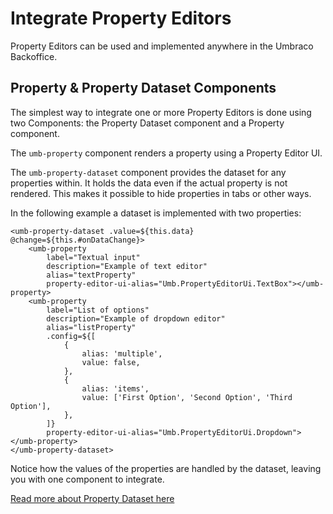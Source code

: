 # Integrate Property Editors

Property Editors can be used and implemented anywhere in the Umbraco Backoffice.

## Property & Property Dataset Components

The simplest way to integrate one or more Property Editors is done using two Components: the Property Dataset component and a Property component.

The `umb-property` component renders a property using a Property Editor UI.

The `umb-property-dataset` component provides the dataset for any properties within. It holds the data even if the actual property is not rendered. This makes it possible to hide properties in tabs or other ways.

In the following example a dataset is implemented with two properties:

```
<umb-property-dataset .value=${this.data} @change=${this.#onDataChange}>
    <umb-property
        label="Textual input"
        description="Example of text editor"
        alias="textProperty"
        property-editor-ui-alias="Umb.PropertyEditorUi.TextBox"></umb-property>
    <umb-property
        label="List of options"
        description="Example of dropdown editor"
        alias="listProperty"
        .config=${[
            {
                alias: 'multiple',
                value: false,
            },
            {
                alias: 'items',
                value: ['First Option', 'Second Option', 'Third Option'],
            },
        ]}
        property-editor-ui-alias="Umb.PropertyEditorUi.Dropdown"></umb-property>
</umb-property-dataset>
```

Notice how the values of the properties are handled by the dataset, leaving you with one component to integrate.

[Read more about Property Dataset here](../property-dataset/README.md)
